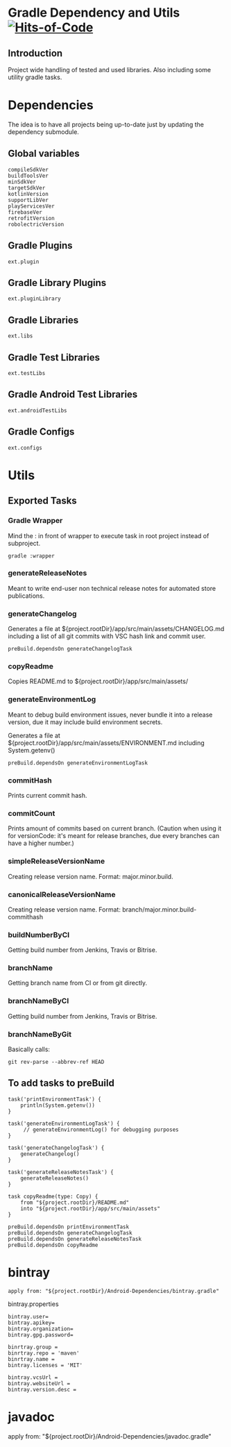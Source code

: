 # Gradle Dependency and Utils [![Hits-of-Code](https://hitsofcode.com/github/exozet/Android-Dependencies)](https://hitsofcode.com/view/github/exozet/Android-Dependencies)

## Introduction

Project wide handling of tested and used libraries. Also including some utility gradle tasks.

# Dependencies

The idea is to have all projects being up-to-date just by updating the dependency submodule.

## Global variables

    compileSdkVer
    buildToolsVer
    minSdkVer
    targetSdkVer
    kotlinVersion
    supportLibVer
    playServicesVer
    firebaseVer
    retrofitVersion
    robolectricVersion

## Gradle Plugins

    ext.plugin

## Gradle Library Plugins

    ext.pluginLibrary

## Gradle Libraries

    ext.libs

## Gradle Test Libraries

    ext.testLibs

## Gradle Android Test Libraries

    ext.androidTestLibs

## Gradle Configs

    ext.configs

# Utils

## Exported Tasks

### Gradle Wrapper

Mind the : in front of wrapper to execute task in root project instead of subproject.

    gradle :wrapper

### generateReleaseNotes

Meant to write end-user non technical release notes for automated store publications.

### generateChangelog

Generates a file at ${project.rootDir}/app/src/main/assets/CHANGELOG.md including a list of all git commits with VSC hash link and commit user.

    preBuild.dependsOn generateChangelogTask

### copyReadme

Copies README.md to ${project.rootDir}/app/src/main/assets/

### generateEnvironmentLog

Meant to debug build environment issues, never bundle it into a release version, due it may include build environment secrets.

Generates a file at ${project.rootDir}/app/src/main/assets/ENVIRONMENT.md including System.getenv()

    preBuild.dependsOn generateEnvironmentLogTask

### commitHash

Prints current commit hash.

### commitCount

Prints amount of commits based on current branch. (Caution when using it for versionCode: it's meant for release branches, due every branches can have a higher number.)

### simpleReleaseVersionName

Creating release version name. Format: major.minor.build.

### canonicalReleaseVersionName

Creating release version name. Format: branch/major.minor.build-commithash

### buildNumberByCI

Getting build number from Jenkins, Travis or Bitrise.

### branchName

Getting branch name from CI or from git directly.

### branchNameByCI

Getting build number from Jenkins, Travis or Bitrise.

### branchNameByGit

Basically calls:

    git rev-parse --abbrev-ref HEAD

## To add tasks to preBuild

    task('printEnvironmentTask') {
        println(System.getenv())
    }

    task('generateEnvironmentLogTask') {
         // generateEnvironmentLog() for debugging purposes
    }

    task('generateChangelogTask') {
        generateChangelog()
    }

    task('generateReleaseNotesTask') {
        generateReleaseNotes()
    }

    task copyReadme(type: Copy) {
        from "${project.rootDir}/README.md"
        into "${project.rootDir}/app/src/main/assets"
    }

    preBuild.dependsOn printEnvironmentTask
    preBuild.dependsOn generateChangelogTask
    preBuild.dependsOn generateReleaseNotesTask
    preBuild.dependsOn copyReadme

# bintray

    apply from: "${project.rootDir}/Android-Dependencies/bintray.gradle"

bintray.properties

    bintray.user=
    bintray.apikey=
    bintray.organization=
    bintray.gpg.password=

    binrtray.group =
    binrtray.repo = 'maven'
    binrtray.name =
    bintray.licenses = 'MIT'

    bintray.vcsUrl =
    bintray.websiteUrl =
    bintray.version.desc =

# javadoc

apply from: "${project.rootDir}/Android-Dependencies/javadoc.gradle"